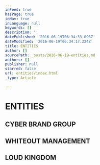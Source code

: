 ```yaml
---
inFeed: true
hasPage: true
inNav: true
inLanguage: null
keywords: []
description: ''
datePublished: '2016-06-19T06:34:33.096Z'
dateModified: '2016-06-19T06:34:17.224Z'
title: ENTITIES
author: []
sourcePath: _posts/2016-06-19-entities.md
authors: []
publisher: null
starred: false
url: entities/index.html
_type: Article

---
```

# ENTITIES

## CYBER BRAND GROUP

## WHITEOUT MANAGEMENT

## LOUD KINGDOM